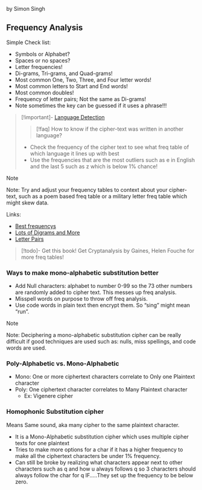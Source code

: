 by Simon Singh

## Frequency Analysis

Simple Check list:

- Symbols or Alphabet?
- Spaces or no spaces?
- Letter frequencies!
- Di-grams, Tri-grams, and Quad-grams!
- Most common One, Two, Three, and Four letter words!
- Most common letters to Start and End words!
- Most common doubles!
- Frequency of letter pairs; Not the same as Di-grams!
- Note sometimes the key can be guessed if it uses a phrase!!!

> [!important]- [Language Detection](https://www.diva-portal.org/smash/get/diva2:1569329/FULLTEXT01.pdf)
>>[!faq] How to know if the cipher-text was written in another language?
> - Check the frequency of the cipher text to see what freq table of which language it lines up with best
>- Use the frequencies that are the most outliers such as e in English and the last 5 such as z which is below 1% chance!  

> [!NOTE] 
> Note: Try and adjust your frequency tables to context about your cipher-text, such as a poem based freq table or a military letter freq table which might skew data.

Links:

- [Best frequencys](https://www3.nd.edu/~busiforc/handouts/cryptography/cryptography%20hints.html)
- [Lots of Digrams and More](https://www3.nd.edu/~busiforc/handouts/cryptography/cryptography%20hints.html)
- [Letter Pairs](https://homepages.math.uic.edu/~leon/mcs425-s08/handouts/char_freq2.pdf)

> [!todo]-  Get this book!
> Get Cryptanalysis by Gaines, Helen Fouche for more freq tables!  

### Ways to make mono-alphabetic substitution better

- Add Null characters: alphabet to number 0-99 so the 73 other numbers are randomly added to cipher text. This messes up freq analysis.
- Misspell words on purpose to throw off freq analysis.
- Use code words in plain text then encrypt them. So “sing” might mean “run”.


> [!NOTE]
>Note: Deciphering a mono-alphabetic substitution cipher can be really difficult if good techniques are used such as: nulls, miss spellings, and code words are used.

### Poly-Alphabetic vs. Mono-Alphabetic

- Mono: One or more ciphertext characters correlate to Only one Plaintext character
- Poly: One ciphertext character correlates to Many Plaintext character
    - Ex: Vigenere cipher

### Homophonic Substitution cipher

Means Same sound, aka many cipher to the same plaintext character.

- It is a Mono-Alphabetic substitution cipher which uses multiple cipher texts for one plaintext
- Tries to make more options for a char if it has a higher frequency to make all the ciphertext characters be under 1% frequency.
- Can still be broke by realizing what characters appear next to other characters such as q and how u always follows q so 3 characters should always follow the char for q IF…..They set up the frequency to be below zero.